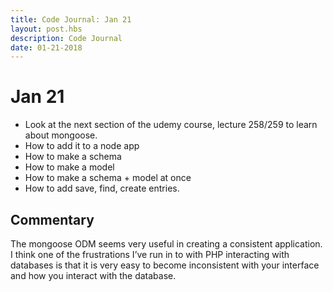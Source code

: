 ```yaml
---
title: Code Journal: Jan 21
layout: post.hbs
description: Code Journal
date: 01-21-2018
---
```

# Jan 21

- Look at the next section of the udemy course, lecture 258/259 to learn about mongoose.
- How to add it to a node app
- How to make a schema
- How to make a model
- How to make a schema + model at once
- How to add save, find, create entries.

## Commentary

The mongoose ODM seems very useful in creating a consistent application.  I think one of the frustrations I’ve run in to with PHP interacting with databases is that it is very easy to become inconsistent with your interface and how you interact with the database.